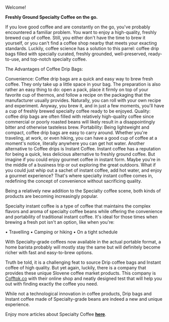 Welcome!

**Freshly Ground Specialty Coffee on the go.**

If you love good coffee and are constantly on the go, you've probably encountered a familiar problem. You want to enjoy a high-quality, freshly brewed cup of coffee. Still, you either don't have the time to brew it yourself, or you can't find a coffee shop nearby that meets your exacting standards. Luckily, coffee science has a solution to this parrel: coffee drip bags filled with specially curated, freshly grounded, well-preserved, ready-to-use, and top-notch specialty coffee. 

The Advantages of Coffee Drip Bags:

Convenience: Coffee drip bags are a quick and easy way to brew fresh coffee. They only take up a little space in your bag. The preparation is also rather an easy thing to do: open a pack, place it firmly on top of your favorite cup of thermos, and follow a recipe on the packaging that the manufacturer usually provides. Naturally, you can roll with your own recipe and experiment. Anyway, you brew it, and in just a few moments, you'll have a cup of freshly brewed specialty coffee ready to be enjoyed.
Quality: coffee drip bags are often filled with relatively high-quality coffee since commercial or poorly roasted beans will likely result in a disappointingly bitter and otherwise tasteless brew.
Portability: Being lightweight and compact, coffee drip bags are easy to carry around. Whether you're traveling, at work, or even hiking, you can have a good cup of coffee at a moment's notice, literally anywhere you can get hot water.
Another alternative to Coffee drips is Instant Coffee.
Instant coffee has a reputation for being a quick, less delicious alternative to freshly ground coffee. But imagine if you could enjoy gourmet coffee in instant form. Maybe you're in the middle of a business trip or out exploring the great outdoors. What if you could just whip out a sachet of instant coffee, add hot water, and enjoy a gourmet experience? That's where specialty instant coffee comes in, redefining the concept of convenience without sacrificing quality. 

Being a relatively new addition to the Specialty coffee scene, both kinds of products are becoming increasingly popular.

Specialty instant coffee is a type of coffee that maintains the complex flavors and aroma of specialty coffee beans while offering the convenience and portability of traditional instant coffee. It's ideal for those times when brewing a fresh pot isn't an option, like when you're: 

• Travelling
• Camping or hiking
• On a tight schedule

With Specialty-grade coffees now available in the actual portable format, a home barista probably will mostly stay the same but will definitely become richer with fast and easy-to-brew options. 

Truth be told, it is a challenging feat to source Drip coffee bags and Instant coffee of high quality. 
But yet again, luckily, there is a company that provides these unique Slovene coffee market products. This company is [Cofftok.co](https://cofftok.co) with their online shop and neatly designed test that will help you out with finding exactly the coffee you need. 

While not a technological innovation in coffee products, Drip bags and Instant coffee made of Specialty-grade beans are indeed a new and unique experience. 

Enjoy more articles about Specialty Coffee **[here](https://specialtykava.si)**.


